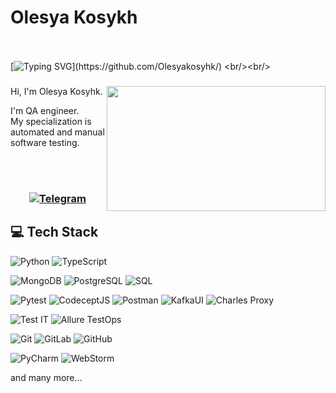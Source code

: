 # Olesya Kosykh

  <br/><br/>
  [![Typing SVG](https://readme-typing-svg.herokuapp.com?color=%2336BCF7&center=true&vCenter=true&width=1000&lines=Hi+there+👋,+I+am+Olesya.+Welcome+to+My+Profile!)](https://github.com/Olesyakosyhk/)
  <br/><br/>


<h3 align="center">
  <img src="https://e-queo.com/wp-content/uploads/2021/09/2_2.webp" align="right" width="350px" height="200px" />
</h3>


Hi, I'm Olesya Kosyhk.

I'm QA engineer.\
My specialization is automated and manual software testing.

<br/><br/>

<h3 align="center">

  [![Telegram](https://img.shields.io/badge/Telegram-000.svg?logo=Telegram)](https://t.me/lesyatrish)

</h3>

## 💻 Tech Stack

![Python](https://img.shields.io/badge/python-0094FF?style=for-the-badge&logo=python&logoColor=ffdd54)
![TypeScript](https://img.shields.io/badge/TypeScript-1195FF?style=for-the-badge&logo=TypeScript&logoColor=white)

![MongoDB](https://img.shields.io/badge/mongo%20DBy-8CCB5E?style=for-the-badge&logo=mongoDB&color=white)
![PostgreSQL](https://img.shields.io/badge/PostgreSQL-FFFFFF?style=for-the-badge&logo=PostgreSQL&logoColor=)
![SQL](https://img.shields.io/badge/sql-0094FF?style=for-the-badge&logo=sql&logoColor=grey)

![Pytest](https://img.shields.io/badge/pytest-125338.svg?style=for-the-badge&logo=pytest&logoColor=white)
![CodeceptJS](https://img.shields.io/badge/CodeceptJS-FFFAFA?style=for-the-badge&logo=CodeceptJS&color=77DDE7)
![Postman](https://img.shields.io/badge/postman-%23E34F26.svg?style=for-the-badge&logo=postman&logoColor=white)
![KafkaUI](https://img.shields.io/badge/Kafka_UI-FFFFFF?style=for-the-badge&logo=apachekafka&logoColor=black)
![Charles Proxy](https://img.shields.io/badge/Charles%20Proxy-8CCB5E?style=for-the-badge&logo=Charles&color=white)

![Test IT](https://img.shields.io/badge/Test%20IT-FFFFFF?style=for-the-badge&logo=Test%20IT&color=FFFFFF)
![Allure TestOps](https://img.shields.io/badge/Allure%20TestOps-FFFFFF?style=for-the-badge&logo=Allure&color=8CCB5E)


![Git](https://img.shields.io/badge/git-%23D7D5C6.svg?style=for-the-badge&logo=git&logoColor=#E34F26)
![GitLab](https://img.shields.io/badge/gitLab-FFFFFF.svg?style=for-the-badge&logo=gitLab&logoColor=#E34F26)
![GitHub](https://img.shields.io/badge/github-000000.svg?style=for-the-badge&logo=github&logoColor=#E34F26)

![PyCharm](https://img.shields.io/badge/PyCharm-000000.svg?style=for-the-badge&logo=PyCharm&logoColor=white)
![WebStorm](https://img.shields.io/badge/WebStorm-FFFAFA?style=for-the-badge&logo=WebStorm&labelColor=00BFFF&color=D1E231)


and many more...
